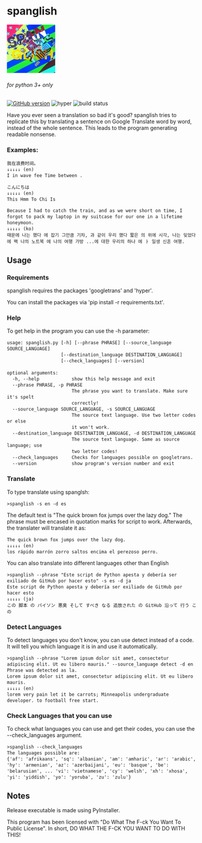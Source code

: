 # spanglish
[![the logo](https://raw.githubusercontent.com/exurd/spanglish/master/docs/logo.png)](https://github.com/exurd/spanglish/ "at least it has more of a reason to live than smilk.")
###### for python 3+ only
[![GitHub version](https://badge.fury.io/gh/exurd%2Fspanglish.svg)](https://badge.fury.io/gh/exurd%2Fspanglish) ![hyper](https://img.shields.io/badge/runs%20better%20with-hyper-red "i mean, someone said so.") ![build status](https://img.shields.io/badge/build%20status-%C2%A1Muy%20bien!-green "that's good!")

Have you ever seen a translation so bad it's good? spanglish tries to replicate this by translating a sentence on Google Translate word by word, instead of the whole sentence. This leads to the program generating readable nonsense.

### Examples:

```
我在浪费时间。
↓↓↓↓↓ (en)
I in wave fee Time between .
```

```
こんにちは
↓↓↓↓↓ (en)
This Hmm To Chi Is
```

```
Because I had to catch the train, and as we were short on time, I forgot to pack my laptop in my suitcase for our one in a lifetime honeymoon.
↓↓↓↓↓ (ko)
때문에 나는 했다 에 잡기 그만큼 기차, 과 같이 우리 했다 짧은 의 위에 시각, 나는 잊었다 에 팩 나의 노트북 에 나의 여행 가방 ...에 대한 우리의 하나 에 ㅏ 일생 신흔 여행.
```

## Usage

### Requirements

spanglish requires the packages 'googletrans' and 'hyper'.

You can install the packages via 'pip install -r requirements.txt'.

### Help

To get help in the program you can use the -h parameter:

```
usage: spanglish.py [-h] [--phrase PHRASE] [--source_language SOURCE_LANGUAGE]
                    [--destination_language DESTINATION_LANGUAGE]
                    [--check_languages] [--version]

optional arguments:
  -h, --help            show this help message and exit
  --phrase PHRASE, -p PHRASE
                        The phrase you want to translate. Make sure it's spelt
                        correctly!
  --source_language SOURCE_LANGUAGE, -s SOURCE_LANGUAGE
                        The source text language. Use two letter codes or else
                        it won't work.
  --destination_language DESTINATION_LANGUAGE, -d DESTINATION_LANGUAGE
                        The source text language. Same as source language; use
                        two letter codes!
  --check_languages     Checks for languages possible on googletrans.
  --version             show program's version number and exit
```

### Translate

To type translate using spanglsh:

```
>spanglish -s en -d es
```
The default text is "The quick brown fox jumps over the lazy dog." The phrase must be encased in quotation marks for script to work. Afterwards, the translater will translate it as:

```
The quick brown fox jumps over the lazy dog.
↓↓↓↓↓ (en)
los rápido marrón zorro saltos encima el perezoso perro.
```

You can also translate into different languages other than English

```
>spanglish --phrase "Este script de Python apesta y debería ser exiliado de GitHub por hacer esto" -s es -d ja
Este script de Python apesta y debería ser exiliado de GitHub por hacer esto
↓↓↓↓↓ (ja)
この 脚本 の パイソン 悪臭 そして すべき なる 追放された の GitHub 沿って 行う この
```

### Detect Languages

To detect languages you don't know, you can use detect instead of a code. It will tell you which language it is in and use it automatically.
```
>spanglish --phrase "Lorem ipsum dolor sit amet, consectetur adipiscing elit. Ut eu libero mauris." --source_language detect -d en
Phrase was detected as la.
Lorem ipsum dolor sit amet, consectetur adipiscing elit. Ut eu libero mauris.
↓↓↓↓↓ (en)
lorem very pain let it be carrots; Minneapolis undergraduate developer. to football free start.
```

### Check Languages that you can use

To check what languages you can use and get their codes, you can use the --check_languages argument.
```
>spanglish --check_languages
The languages possible are:
{'af': 'afrikaans', 'sq': 'albanian', 'am': 'amharic', 'ar': 'arabic', 'hy': 'armenian', 'az': 'azerbaijani', 'eu': 'basque', 'be': 'belarusian', ... 'vi': 'vietnamese', 'cy': 'welsh', 'xh': 'xhosa', 'yi': 'yiddish', 'yo': 'yoruba', 'zu': 'zulu'}
```

## Notes

Release executable is made using PyInstaller.

This program has been licensed with "Do What The F-ck You Want To Public License". In short, DO WHAT THE F-CK YOU WANT TO DO WITH THIS!
